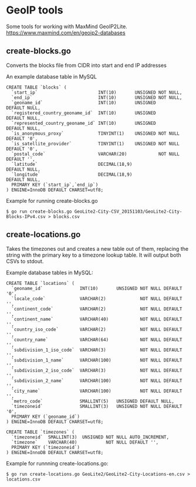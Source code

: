 # GeoIP tools
Some tools for working with MaxMind GeoIP2Lite.
https://www.maxmind.com/en/geoip2-databases

## create-blocks.go
Converts the blocks file from CIDR into start and end IP addresses

An example database table in MySQL

```
CREATE TABLE `blocks` (
  `start_ip`                       INT(10)       UNSIGNED NOT NULL,
  `end_ip`                         INT(10)       UNSIGNED NOT NULL,
  `geoname_id`                     INT(10)       UNSIGNED          DEFAULT NULL,
  `registered_country_geoname_id`  INT(10)       UNSIGNED          DEFAULT NULL,
  `represented_country_geoname_id` INT(10)       UNSIGNED          DEFAULT NULL,
  `is_anonymous_proxy`             TINYINT(1)    UNSIGNED NOT NULL DEFAULT '0',
  `is_satellite_provider`          TINYINT(1)    UNSIGNED NOT NULL DEFAULT '0',
  `postal_code`                    VARCHAR(20)            NOT NULL DEFAULT '',
  `latitude`                       DECIMAL(18,9)                   DEFAULT NULL,
  `longitude`                      DECIMAL(18,9)                   DEFAULT NULL,
  PRIMARY KEY (`start_ip`,`end_ip`)
) ENGINE=InnoDB DEFAULT CHARSET=utf8;
```

Example for running create-blocks.go
```
$ go run create-blocks.go GeoLite2-City-CSV_20151103/GeoLite2-City-Blocks-IPv4.csv > blocks.csv
```


## create-locations.go
Takes the timezones out and creates a new table out of them, replacing the string
with the primary key to a timezone lookup table.  It will output both CSVs to
stdout.

Example database tables in MySQL:

```
CREATE TABLE `locations` (
  `geoname_id`              INT(10)       UNSIGNED NOT NULL DEFAULT '0',
  `locale_code`             VARCHAR(2)             NOT NULL DEFAULT '',
  `continent_code`          VARCHAR(2)             NOT NULL DEFAULT '',
  `continent_name`          VARCHAR(40)            NOT NULL DEFAULT '',
  `country_iso_code`        VARCHAR(2)             NOT NULL DEFAULT '',
  `country_name`            VARCHAR(64)            NOT NULL DEFAULT '',
  `subdivision_1_iso_code`  VARCHAR(3)             NOT NULL DEFAULT '',
  `subdivision_1_name`      VARCHAR(100)           NOT NULL DEFAULT '',
  `subdivision_2_iso_code`  VARCHAR(3)             NOT NULL DEFAULT '',
  `subdivision_2_name`      VARCHAR(100)           NOT NULL DEFAULT '',
  `city_name`               VARCHAR(100)           NOT NULL DEFAULT '',
  `metro_code`              SMALLINT(5)   UNSIGNED DEFAULT NULL,
  `timezoneid`              SMALLINT(3)   UNSIGNED NOT NULL DEFAULT '0',
  PRIMARY KEY (`geoname_id`)
) ENGINE=InnoDB DEFAULT CHARSET=utf8;
```

```
CREATE TABLE `timezones` (
  `timezoneid`  SMALLINT(3)  UNSIGNED NOT NULL AUTO_INCREMENT,
  `timezone`    VARCHAR(40)           NOT NULL DEFAULT '',
  PRIMARY KEY (`timezoneid`)
) ENGINE=InnoDB DEFAULT CHARSET=utf8;
```

Example for runnning create-locations.go:
```
$ go run create-locations.go GeoLite2/GeoLite2-City-Locations-en.csv > locations.csv
```
